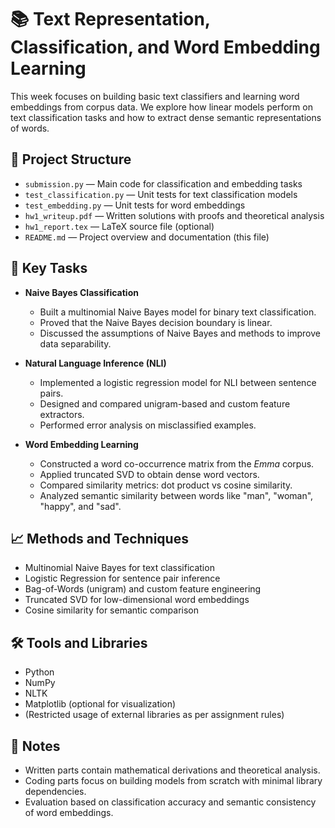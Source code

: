 # 📚 Text Representation, Classification, and Word Embedding Learning

This week focuses on building basic text classifiers and learning word embeddings from corpus data. We explore how linear models perform on text classification tasks and how to extract dense semantic representations of words.

## 📂 Project Structure

- `submission.py` — Main code for classification and embedding tasks
- `test_classification.py` — Unit tests for text classification models
- `test_embedding.py` — Unit tests for word embeddings
- `hw1_writeup.pdf` — Written solutions with proofs and theoretical analysis
- `hw1_report.tex` — LaTeX source file (optional)
- `README.md` — Project overview and documentation (this file)

## 🧠 Key Tasks

- **Naive Bayes Classification**  
  - Built a multinomial Naive Bayes model for binary text classification.
  - Proved that the Naive Bayes decision boundary is linear.
  - Discussed the assumptions of Naive Bayes and methods to improve data separability.

- **Natural Language Inference (NLI)**  
  - Implemented a logistic regression model for NLI between sentence pairs.
  - Designed and compared unigram-based and custom feature extractors.
  - Performed error analysis on misclassified examples.

- **Word Embedding Learning**  
  - Constructed a word co-occurrence matrix from the *Emma* corpus.
  - Applied truncated SVD to obtain dense word vectors.
  - Compared similarity metrics: dot product vs cosine similarity.
  - Analyzed semantic similarity between words like "man", "woman", "happy", and "sad".

## 📈 Methods and Techniques

- Multinomial Naive Bayes for text classification
- Logistic Regression for sentence pair inference
- Bag-of-Words (unigram) and custom feature engineering
- Truncated SVD for low-dimensional word embeddings
- Cosine similarity for semantic comparison

## 🛠️ Tools and Libraries

- Python
- NumPy
- NLTK
- Matplotlib (optional for visualization)
- (Restricted usage of external libraries as per assignment rules)

## 📌 Notes

- Written parts contain mathematical derivations and theoretical analysis.
- Coding parts focus on building models from scratch with minimal library dependencies.
- Evaluation based on classification accuracy and semantic consistency of word embeddings.